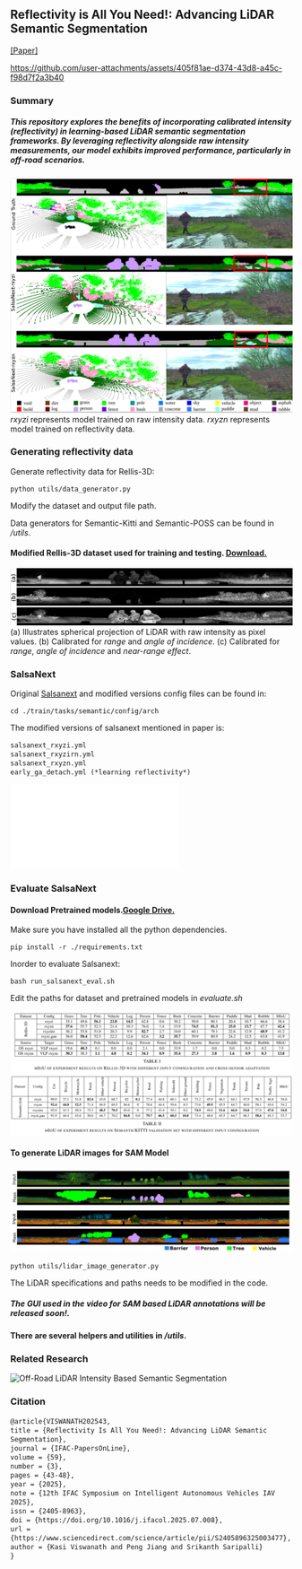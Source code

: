 ## Reflectivity is All You Need!: Advancing LiDAR Semantic Segmentation
[[Paper]](https://arxiv.org/abs/2403.13188)


https://github.com/user-attachments/assets/405f81ae-d374-43d8-a45c-f98d7f2a3b40


### Summary

##### This repository explores the benefits of incorporating calibrated intensity (reflectivity) in learning-based LiDAR semantic segmentation frameworks. By leveraging reflectivity alongside raw intensity measurements, our model exhibits improved performance, particularly in off-road scenarios.

![Results Illustration](./images/result.png)
*rxyzi* represents model trained on raw intensity data. *rxyzn* represents model trained on reflectivity data.

### Generating reflectivity data
Generate reflectivity data for Rellis-3D: 
```
python utils/data_generator.py
```
Modify the dataset and output file path.

Data generators for Semantic-Kitti and Semantic-POSS can be found in */utils*.

#### Modified Rellis-3D dataset used for training and testing. [Download.](https://drive.google.com/file/d/1nWOecnBa6WugoBl-JnFZzV2s9ogXnZw_/view?usp=sharing) 

![Dataset Illustration](./images/irs.png)
(a) Illustrates spherical projection of LiDAR with raw intensity as pixel values. (b) Calibrated for *range* and *angle of incidence*. (c) Calibrated for *range*, *angle of incidence* and *near-range effect*. 

### SalsaNext
Original [Salsanext](https://github.com/TiagoCortinhal/SalsaNext) and modified versions config files can be found in:
```
cd ./train/tasks/semantic/config/arch
```
The modified versions of salsanext mentioned in paper is:
```
salsanext_rxyzi.yml
salsanext_rxyzirn.yml
salsanext_rxyzn.yml
early_ga_detach.yml (*learning reflectivity*)
```
![SalsaNext_model](./images/network.pdf)

### Evaluate SalsaNext

#### Download Pretrained models.[Google Drive.](https://drive.google.com/file/d/1RxsLVhq5ZFLj9q8AydaPOsM4DpwwrL9K/view?usp=sharing)

Make sure you have installed all the python dependencies.
```
pip install -r ./requirements.txt
```
Inorder to evaluate Salsanext:
```
bash run_salsanext_eval.sh 
```
Edit the paths for dataset and pretrained models in *evaluate.sh*

![Result table](./images/result_table.png)

#### To generate LiDAR images for SAM Model
![Reflectivity on SAM](./images/ref_sam.png)
```
python utils/lidar_image_generator.py
```
The LiDAR specifications and paths needs to be modified in the code.
##### The GUI used in the video for SAM based LiDAR annotations will be released soon!.
 
#### There are several helpers and utilities in */utils*.

### Related Research

![Off-Road LiDAR Intensity Based Semantic Segmentation](https://github.com/MOONLABIISERB/lidar-intensity-predictor/tree/main)

### Citation

```
@article{VISWANATH202543,
title = {Reflectivity Is All You Need!: Advancing LiDAR Semantic Segmentation},
journal = {IFAC-PapersOnLine},
volume = {59},
number = {3},
pages = {43-48},
year = {2025},
note = {12th IFAC Symposium on Intelligent Autonomous Vehicles IAV 2025},
issn = {2405-8963},
doi = {https://doi.org/10.1016/j.ifacol.2025.07.008},
url = {https://www.sciencedirect.com/science/article/pii/S2405896325003477},
author = {Kasi Viswanath and Peng Jiang and Srikanth Saripalli}
}
```
